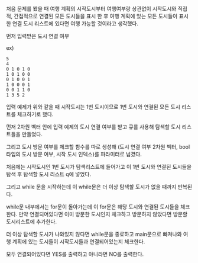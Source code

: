 처음 문제를 봤을 때 여행 계획의 시작도시부터 여행여부랑 상관없이 시작도시와 직접적, 간접적으로 연결된 모든 도시들을 표시 한 후 여행 계획에 있는 모든 도시들이 표시한 연결 도시 리스트에 있다면 여행 가능할 것이라고 생각했다.

먼저 입력받은 도시 연결 여부 

ex)

```
5
4
0 1 0 1 0
1 0 1 0 0
0 1 0 0 1
1 0 0 0 1
0 0 1 1 0
1 3 5 2
```

입력 예제가 위와 같을 때 시작도시는 1번 도시이므로 1번 도시와 연결된 모든 도시 리스트를 체크하기로 했다.

먼저 2차원 벡터 안에 입력 예제의 도시 연결 여부를 받고 큐를 사용해 탐색할 도시 리스트들을 만들었다.

그리고 도시 방문 여부를 체크할 함수를 따로 생성해 (도시 연결 여부 2차원 벡터, bool 타입의 도시 방문 여부, 시작 도시 인덱스)를 파라미터로 넘겼다.

처음에는 시작도시인 1번 도시가 탐색리스트에 들어가고 이 1번 도시와 연결된 도시들을 탐색 후 탐색할 도시 리스트 q에 넣었다.

그리고 while 문을 시작하는데 이 while문은 더 이상 탐색할 도시가 없을 때까지 반복된다.

while문 내부에서는 for문이 돌아가는데 이 for문은 해당 도시와 연결된 도시들을 체크한다. 만약 연결되어있다면 이미 방문한 도시인지 체크하고 방문하지 않았다면 방문할 도시리스트에 추가한다.

더 이상 탐색할 도시가 나와있지 않다면 while문을 종료하고 main문으로 빠져나와 여행 계획에 있는 도시들이 시작도시들과 연결되어있는지 체크한다.

모두 연결되어있다면 YES를 출력하고 아니라면 NO를 출력한다.
